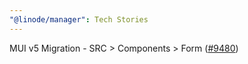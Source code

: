 ```yaml
---
"@linode/manager": Tech Stories
---
```


MUI v5 Migration - SRC > Components > Form ([#9480](https://github.com/linode/manager/pull/9480))
